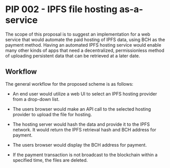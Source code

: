 # PIP 002 - IPFS file hosting as-a-service
The scope of this proposal is to suggest an implementation for a web service
that would automate the paid hosting of IPFS data, using BCH as the payment
method. Having an automated IPFS hosting service would enable many other kinds
of apps that need a decentralized, permissionless method of uploading
persistent data that can be retrieved at a later date.

## Workflow
The general workflow for the proposed scheme is as follows:

- An end user would utilize a web UI to select an IPFS hosting provider
from a drop-down list.

- The users browser would make an API call to the selected hosting provider to
upload the file for hosting.

- The hosting server would hash the data and provide it to the IPFS network.
It would return the IPFS retrieval hash and BCH address for payment.

- The users browser would display the BCH address for payment.

- If the payment transaction is not broadcast to the blockchain within a
specified time, the files are deleted. 

